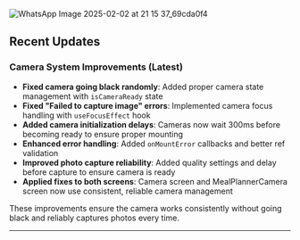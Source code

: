 ![WhatsApp Image 2025-02-02 at 21 15 37_69cda0f4](https://github.com/user-attachments/assets/d34cb8e6-e5f0-4aca-9311-ccbab17fcba2)

## Recent Updates

### Camera System Improvements (Latest)
- **Fixed camera going black randomly**: Added proper camera state management with `isCameraReady` state
- **Fixed "Failed to capture image" errors**: Implemented camera focus handling with `useFocusEffect` hook
- **Added camera initialization delays**: Cameras now wait 300ms before becoming ready to ensure proper mounting
- **Enhanced error handling**: Added `onMountError` callbacks and better ref validation
- **Improved photo capture reliability**: Added quality settings and delay before capture to ensure camera is ready
- **Applied fixes to both screens**: Camera screen and MealPlannerCamera screen now use consistent, reliable camera management

These improvements ensure the camera works consistently without going black and reliably captures photos every time.

---
